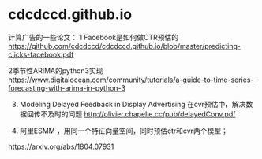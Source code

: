 # cdcdccd.github.io
计算广告的一些论文：
1 Facebook是如何做CTR预估的
https://github.com/cdcdccd/cdcdccd.github.io/blob/master/predicting-clicks-facebook.pdf

2季节性ARIMA的python3实现
https://www.digitalocean.com/community/tutorials/a-guide-to-time-series-forecasting-with-arima-in-python-3

3. Modeling Delayed Feedback in Display Advertising
在cvr预估中，解决数据回传不及时的问题
http://olivier.chapelle.cc/pub/delayedConv.pdf

4. 阿里ESMM ，用同一个特征向量空间，同时预估ctr和cvr两个模型；

https://arxiv.org/abs/1804.07931
